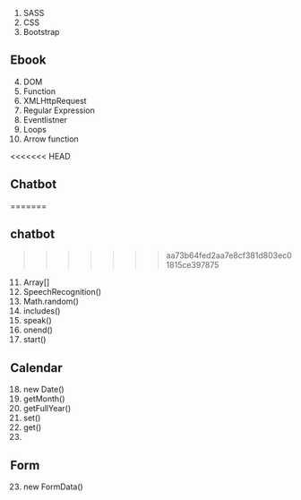 
1. SASS
2. CSS
3. Bootstrap

## Ebook

4. DOM
5. Function
6. XMLHttpRequest
7. Regular Expression
8. Eventlistner
9. Loops
10. Arrow function

<<<<<<< HEAD
## Chatbot
=======
## chatbot
>>>>>>> aa73b64fed2aa7e8cf381d803ec01815ce397875

11. Array[]
12. SpeechRecognition()
13. Math.random()
14. includes()
15. speak()
16. onend()
17. start()

## Calendar

18. new Date()
19. getMonth()
20. getFullYear()
20. set()
21. get()
22. 

## Form
23. new FormData()